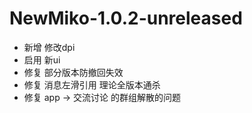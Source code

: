 # NewMiko-1.0.2-unreleased

- 新增 修改dpi
- 启用 新ui
- 修复 部分版本防撤回失效
- 修复 消息左滑引用 理论全版本通杀
- 修复 app -> 交流讨论 的群组解散的问题